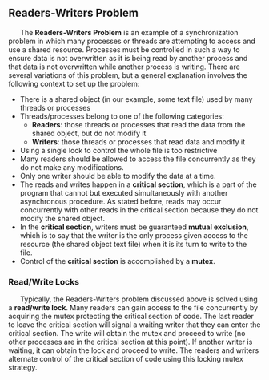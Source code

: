 ## Readers-Writers Problem
&nbsp;&nbsp;&nbsp;&nbsp;&nbsp;&nbsp;The __Readers-Writers Problem__ is an example of a synchronization problem in which many processes or threads are attempting to access and use a shared resource. Processes must be controlled in such a way to ensure data is not overwritten as it is being read by another process and that data is not overwritten while another process is writing. There are several variations of this problem, but a general explanation involves the following context to set up the problem:
<br>
+ There is a shared object (in our example, some text file) used by many threads or processes
+ Threads/processes belong to one of the following categories:
	+ __Readers__: those threads or processes that read the data from the shared object, but do not modify it
	+ __Writers__: those threads or processes that read data and modify it
+ Using a single lock to control the whole file is too restrictive 
+ Many readers should be allowed to access the file concurrently as they do not make any modifications.
+ Only one writer should be able to modify the data at a time.
+ The reads and writes happen in a __critical section__, which is a part of the program that cannot but executed simultaneously with another asynchronous procedure. As stated before, reads may occur concurrently with other reads in the critical section because they do not modify the shared object.
+ In the __critical section__, writers must be guaranteed __mutual exclusion__, which is to say that the writer is the only process given access to the resource (the shared object text file) when it is its turn to write to the file.
+ Control of the __critical section__ is accomplished by a __mutex__.

### Read/Write Locks
&nbsp;&nbsp;&nbsp;&nbsp;&nbsp;&nbsp;Typically, the Readers-Writers problem discussed above is solved using a __read/write lock__. Many readers can gain access to the file concurrently by acquiring the mutex protecting the critical section of code. The last reader to leave the critical section will signal a waiting writer that they can enter the critical section. The write will obtain the mutex and proceed to write (no other processes are in the critical section at this point). If another writer is waiting, it can obtain the lock and proceed to write. The readers and writers alternate control of the critical section of code using this locking mutex strategy.

